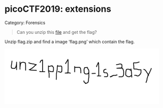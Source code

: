# picoCTF2019: extensions

Category: Forensics

> Can you unzip this [file](https://2019shell1.picoctf.com/static/37762a7e5774d7d6c1bc79e8e1758ef9/flag.zip) and get the flag?



Unzip flag.zip and find a image ‘flag.png’ which contain the flag.

![flag](https://github.com/mhsuab/CTF/blob/master/forensics/picoCTF2019/unzip/flag.png)